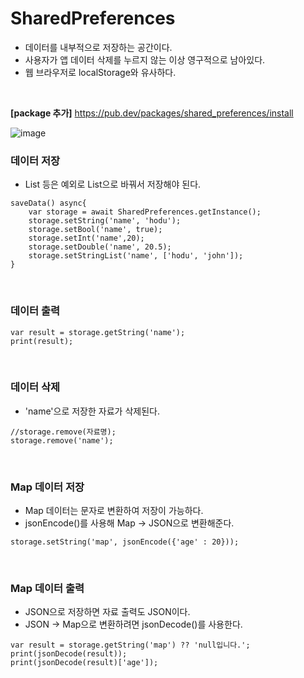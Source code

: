 # SharedPreferences
- 데이터를 내부적으로 저장하는 공간이다.
- 사용자가 앱 데이터 삭제를 누르지 않는 이상 영구적으로 남아있다.
- 웹 브라우저로 localStorage와 유사하다.
<br>

**[package 추가]**
https://pub.dev/packages/shared_preferences/install

![image](https://user-images.githubusercontent.com/90611410/180167309-0337da32-ec13-4f4c-bc50-3d408ca78e23.png)
<br>

### 데이터 저장
- List<int> 등은 예외로 List<String>으로 바꿔서 저장해야 된다.
```
saveData() async{
    var storage = await SharedPreferences.getInstance();
    storage.setString('name', 'hodu');
    storage.setBool('name', true);
    storage.setInt('name',20);
    storage.setDouble('name', 20.5);
    storage.setStringList('name', ['hodu', 'john']);
}
```
<br>

### 데이터 출력
```
var result = storage.getString('name');
print(result);
```
<br>

### 데이터 삭제
- 'name'으로 저장한 자료가 삭제된다.
```
//storage.remove(자료명);
storage.remove('name');
```
<br>

### Map 데이터 저장
- Map 데이터는 문자로 변환하여 저장이 가능하다.
- jsonEncode()를 사용해 Map -> JSON으로 변환해준다.
```
storage.setString('map', jsonEncode({'age' : 20}));
```
<br>

### Map 데이터 출력
- JSON으로 저장하면 자료 출력도 JSON이다.
- JSON -> Map으로 변환하려면 jsonDecode()를 사용한다.
```
var result = storage.getString('map') ?? 'null입니다.';
print(jsonDecode(result));
print(jsonDecode(result)['age']);
```